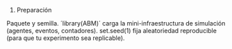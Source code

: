 1) Preparación
   
Paquete y semilla.
´library(ABM)´ carga la mini-infraestructura de simulación (agentes, eventos, contadores).
set.seed(1) fija aleatoriedad reproducible (para que tu experimento sea replicable).
